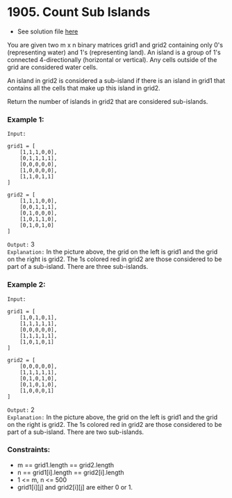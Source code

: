 # 1905. Count Sub Islands

- See solution file [here](./solution.cpp)

You are given two m x n binary matrices grid1 and grid2 containing only 0's (representing water)
and 1's (representing land). An island is a group of 1's connected 4-directionally
(horizontal or vertical). Any cells outside of the grid are considered water cells.

An island in grid2 is considered a sub-island if there is an island in grid1 that contains
all the cells that make up this island in grid2.

Return the number of islands in grid2 that are considered sub-islands.

### Example 1:

`Input:`
```
grid1 = [
    [1,1,1,0,0],
    [0,1,1,1,1],
    [0,0,0,0,0],
    [1,0,0,0,0],
    [1,1,0,1,1]
]

grid2 = [
    [1,1,1,0,0],
    [0,0,1,1,1],
    [0,1,0,0,0],
    [1,0,1,1,0],
    [0,1,0,1,0]
]
```
`Output:` 3  
`Explanation:` In the picture above, the grid on the left is grid1 and the grid on the right is grid2.
The 1s colored red in grid2 are those considered to be part of a sub-island. There are three sub-islands.

### Example 2:

`Input:`
```
grid1 = [
    [1,0,1,0,1],
    [1,1,1,1,1],
    [0,0,0,0,0],
    [1,1,1,1,1],
    [1,0,1,0,1]
]

grid2 = [
    [0,0,0,0,0],
    [1,1,1,1,1],
    [0,1,0,1,0],
    [0,1,0,1,0],
    [1,0,0,0,1]
]  
```
`Output:` 2   
`Explanation:` In the picture above, the grid on the left is grid1 and the grid on the right is grid2. 
The 1s colored red in grid2 are those considered to be part of a sub-island. There are two sub-islands.
 
### Constraints:

- m == grid1.length == grid2.length
- n == grid1[i].length == grid2[i].length
- 1 <= m, n <= 500
- grid1[i][j] and grid2[i][j] are either 0 or 1.
